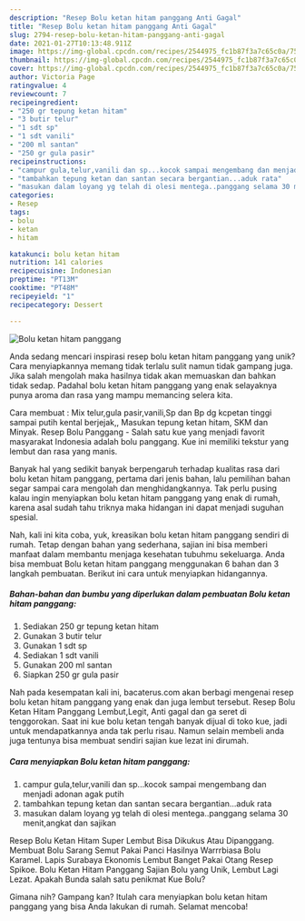 ```yaml
---
description: "Resep Bolu ketan hitam panggang Anti Gagal"
title: "Resep Bolu ketan hitam panggang Anti Gagal"
slug: 2794-resep-bolu-ketan-hitam-panggang-anti-gagal
date: 2021-01-27T10:13:48.911Z
image: https://img-global.cpcdn.com/recipes/2544975_fc1b87f3a7c65c0a/751x532cq70/bolu-ketan-hitam-panggang-foto-resep-utama.jpg
thumbnail: https://img-global.cpcdn.com/recipes/2544975_fc1b87f3a7c65c0a/751x532cq70/bolu-ketan-hitam-panggang-foto-resep-utama.jpg
cover: https://img-global.cpcdn.com/recipes/2544975_fc1b87f3a7c65c0a/751x532cq70/bolu-ketan-hitam-panggang-foto-resep-utama.jpg
author: Victoria Page
ratingvalue: 4
reviewcount: 7
recipeingredient:
- "250 gr tepung ketan hitam"
- "3 butir telur"
- "1 sdt sp"
- "1 sdt vanili"
- "200 ml santan"
- "250 gr gula pasir"
recipeinstructions:
- "campur gula,telur,vanili dan sp...kocok sampai mengembang dan menjadi adonan agak putih"
- "tambahkan tepung ketan dan santan secara bergantian...aduk rata"
- "masukan dalam loyang yg telah di olesi mentega..panggang selama 30 menit,angkat dan sajikan"
categories:
- Resep
tags:
- bolu
- ketan
- hitam

katakunci: bolu ketan hitam 
nutrition: 141 calories
recipecuisine: Indonesian
preptime: "PT13M"
cooktime: "PT48M"
recipeyield: "1"
recipecategory: Dessert

---
```



![Bolu ketan hitam panggang](https://img-global.cpcdn.com/recipes/2544975_fc1b87f3a7c65c0a/751x532cq70/bolu-ketan-hitam-panggang-foto-resep-utama.jpg)

Anda sedang mencari inspirasi resep bolu ketan hitam panggang yang unik? Cara menyiapkannya memang tidak terlalu sulit namun tidak gampang juga. Jika salah mengolah maka hasilnya tidak akan memuaskan dan bahkan tidak sedap. Padahal bolu ketan hitam panggang yang enak selayaknya punya aroma dan rasa yang mampu memancing selera kita.

Cara membuat : Mix telur,gula pasir,vanili,Sp dan Bp dg kcpetan tinggi sampai putih kental berjejak,, Masukan tepung ketan hitam, SKM dan Minyak. Resep Bolu Panggang - Salah satu kue yang menjadi favorit masyarakat Indonesia adalah bolu panggang. Kue ini memiliki tekstur yang lembut dan rasa yang manis.

Banyak hal yang sedikit banyak berpengaruh terhadap kualitas rasa dari bolu ketan hitam panggang, pertama dari jenis bahan, lalu pemilihan bahan segar sampai cara mengolah dan menghidangkannya. Tak perlu pusing kalau ingin menyiapkan bolu ketan hitam panggang yang enak di rumah, karena asal sudah tahu triknya maka hidangan ini dapat menjadi suguhan spesial.


Nah, kali ini kita coba, yuk, kreasikan bolu ketan hitam panggang sendiri di rumah. Tetap dengan bahan yang sederhana, sajian ini bisa memberi manfaat dalam membantu menjaga kesehatan tubuhmu sekeluarga. Anda bisa membuat Bolu ketan hitam panggang menggunakan 6 bahan dan 3 langkah pembuatan. Berikut ini cara untuk menyiapkan hidangannya.

<!--inarticleads1-->

##### Bahan-bahan dan bumbu yang diperlukan dalam pembuatan Bolu ketan hitam panggang:

1. Sediakan 250 gr tepung ketan hitam
1. Gunakan 3 butir telur
1. Gunakan 1 sdt sp
1. Sediakan 1 sdt vanili
1. Gunakan 200 ml santan
1. Siapkan 250 gr gula pasir


Nah pada kesempatan kali ini, bacaterus.com akan berbagi mengenai resep bolu ketan hitam panggang yang enak dan juga lembut tersebut. Resep Bolu Ketan Hitam Panggang Lembut,Legit, Anti gagal dan ga seret di tenggorokan. Saat ini kue bolu ketan tengah banyak dijual di toko kue, jadi untuk mendapatkannya anda tak perlu risau. Namun selain membeli anda juga tentunya bisa membuat sendiri sajian kue lezat ini dirumah. 

<!--inarticleads2-->

##### Cara menyiapkan Bolu ketan hitam panggang:

1. campur gula,telur,vanili dan sp...kocok sampai mengembang dan menjadi adonan agak putih
1. tambahkan tepung ketan dan santan secara bergantian...aduk rata
1. masukan dalam loyang yg telah di olesi mentega..panggang selama 30 menit,angkat dan sajikan


Resep Bolu Ketan Hitam Super Lembut Bisa Dikukus Atau Dipanggang. Membuat Bolu Sarang Semut Pakai Panci Hasilnya Warrrbiasa Bolu Karamel. Lapis Surabaya Ekonomis Lembut Banget Pakai Otang Resep Spikoe. Bolu Ketan Hitam Panggang Sajian Bolu yang Unik, Lembut Lagi Lezat. Apakah Bunda salah satu penikmat Kue Bolu? 

Gimana nih? Gampang kan? Itulah cara menyiapkan bolu ketan hitam panggang yang bisa Anda lakukan di rumah. Selamat mencoba!
